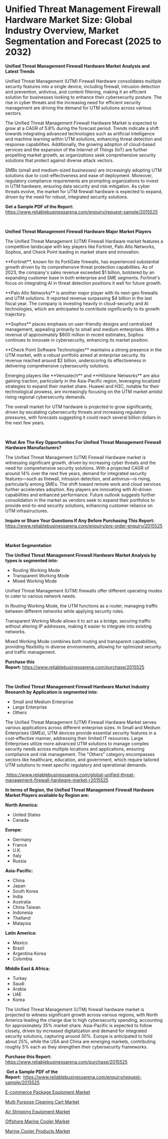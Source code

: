 <p><h1>Unified Threat Management Firewall Hardware Market Size: Global Industry Overview, Market Segmentation and Forecast (2025 to 2032)</h1></p><p><strong>Unified Threat Management Firewall Hardware Market Analysis and Latest Trends</strong></p>
<p><p>Unified Threat Management (UTM) Firewall Hardware consolidates multiple security features into a single device, including firewall, intrusion detection and prevention, antivirus, and content filtering, making it an efficient solution for businesses looking to enhance their cybersecurity posture. The rise in cyber threats and the increasing need for efficient security management are driving the demand for UTM solutions across various sectors.</p><p>The Unified Threat Management Firewall Hardware Market is expected to grow at a CAGR of 5.8% during the forecast period. Trends indicate a shift towards integrating advanced technologies such as artificial intelligence and machine learning within UTM solutions, enhancing threat detection and response capabilities. Additionally, the growing adoption of cloud-based services and the expansion of the Internet of Things (IoT) are further propelling market growth, as organizations seek comprehensive security solutions that protect against diverse attack vectors.</p><p>SMBs (small and medium-sized businesses) are increasingly adopting UTM solutions due to cost-effectiveness and ease of deployment. Moreover, regulatory compliance requirements are prompting organizations to invest in UTM hardware, ensuring data security and risk mitigation. As cyber threats evolve, the market for UTM firewall hardware is expected to expand, driven by the need for robust, integrated security solutions.</p></p>
<p><strong>Get a Sample PDF of the Report:&nbsp;</strong> <a href="https://www.reliablebusinessarena.com/enquiry/request-sample/2015525?utm_campaign=3346&utm_medium=2&utm_source=Github&utm_content=ia&utm_term=29032025&utm_id=unified-threat-management-firewall-hardware">https://www.reliablebusinessarena.com/enquiry/request-sample/2015525</a></p>
<p>&nbsp;</p>
<p><strong>Unified Threat Management Firewall Hardware Major Market Players</strong></p>
<p><p>The Unified Threat Management (UTM) Firewall Hardware market features a competitive landscape with key players like Fortinet, Palo Alto Networks, Sophos, and Check Point leading in market share and innovation. </p><p>**Fortinet**, known for its FortiGate firewalls, has experienced substantial growth driven by its comprehensive threat protection capabilities. As of 2023, the company's sales revenue exceeded $1 billion, bolstered by an expanding customer base in both enterprise and SME segments. Fortinet's focus on integrating AI in threat detection positions it well for future growth.</p><p>**Palo Alto Networks** is another major player with its next-gen firewalls and UTM solutions. It reported revenue surpassing $4 billion in the last fiscal year. The company is investing heavily in cloud-security and AI technologies, which are anticipated to contribute significantly to its growth trajectory.</p><p>**Sophos** places emphasis on user-friendly designs and centralized management, appealing primarily to small and medium enterprises. With a revenue of approximately $600 million in recent estimates, Sophos continues to innovate in cybersecurity, enhancing its market position.</p><p>**Check Point Software Technologies** maintains a strong presence in the UTM market, with a robust portfolio aimed at enterprise security. Its revenue reached around $2 billion, underscoring its effectiveness in delivering comprehensive cybersecurity solutions.</p><p>Emerging players like **Venustech** and **Hillstone Networks** are also gaining traction, particularly in the Asia-Pacific region, leveraging localized strategies to expand their market share. Huawei and H3C, notable for their technological prowess, are increasingly focusing on the UTM market amidst rising regional cybersecurity demands.</p><p>The overall market for UTM hardware is projected to grow significantly, driven by escalating cybersecurity threats and increasing regulatory pressures, with forecasts suggesting it could reach several billion dollars in the next few years.</p></p>
<p>&nbsp;</p>
<p><strong>What Are The Key Opportunities For Unified Threat Management Firewall Hardware Manufacturers?</strong></p>
<p><p>The Unified Threat Management (UTM) Firewall Hardware market is witnessing significant growth, driven by increasing cyber threats and the need for comprehensive security solutions. With a projected CAGR of around 14% over the next five years, demand for integrated security features—such as firewall, intrusion detection, and antivirus—is rising, particularly among SMEs. The shift toward remote work and cloud services further accelerates adoption. Key players are innovating with AI-driven capabilities and enhanced performance. Future outlook suggests further consolidation in the market as vendors seek to expand their portfolios to provide end-to-end security solutions, enhancing customer reliance on UTM infrastructures.</p></p>
<p><strong>Inquire or Share Your Questions If Any Before Purchasing This Report:</strong> <a href="https://www.reliablebusinessarena.com/enquiry/pre-order-enquiry/2015525?utm_campaign=3346&utm_medium=2&utm_source=Github&utm_content=ia&utm_term=29032025&utm_id=unified-threat-management-firewall-hardware">https://www.reliablebusinessarena.com/enquiry/pre-order-enquiry/2015525</a></p>
<p>&nbsp;</p>
<p><strong>Market Segmentation</strong></p>
<p><strong>The Unified Threat Management Firewall Hardware Market Analysis by types is segmented into:</strong></p>
<p><ul><li>Routing Working Mode</li><li>Transparent Working Mode</li><li>Mixed Working Mode</li></ul></p>
<p><p>Unified Threat Management (UTM) firewalls offer different operating modes to cater to various network needs. </p><p>In Routing Working Mode, the UTM functions as a router, managing traffic between different networks while applying security rules. </p><p>Transparent Working Mode allows it to act as a bridge, securing traffic without altering IP addresses, making it easier to integrate into existing networks. </p><p>Mixed Working Mode combines both routing and transparent capabilities, providing flexibility in diverse environments, allowing for optimized security and traffic management.</p></p>
<p><strong>Purchase this Report:&nbsp;</strong><a href="https://www.reliablebusinessarena.com/purchase/2015525?utm_campaign=3346&utm_medium=2&utm_source=Github&utm_content=ia&utm_term=29032025&utm_id=unified-threat-management-firewall-hardware">https://www.reliablebusinessarena.com/purchase/2015525</a></p>
<p>&nbsp;</p>
<p><strong>The Unified Threat Management Firewall Hardware Market Industry Research by Application is segmented into:</strong></p>
<p><ul><li>Small and Medium Enterprise</li><li>Large Enterprise</li><li>Others</li></ul></p>
<p><p>The Unified Threat Management (UTM) Firewall Hardware Market serves various applications across different enterprise sizes. In Small and Medium Enterprises (SMEs), UTM devices provide essential security features in a cost-effective manner, addressing their limited IT resources. Large Enterprises utilize more advanced UTM solutions to manage complex security needs across multiple locations and applications, ensuring compliance and risk management. The "Others" category encompasses sectors like healthcare, education, and government, which require tailored UTM solutions to meet specific regulatory and operational demands.</p></p>
<p><a href="https://www.reliablebusinessarena.com/global-unified-threat-management-firewall-hardware-market-r2015525?utm_campaign=3346&utm_medium=2&utm_source=Github&utm_content=ia&utm_term=29032025&utm_id=unified-threat-management-firewall-hardware">&nbsp;https://www.reliablebusinessarena.com/global-unified-threat-management-firewall-hardware-market-r2015525</a></p>
<p><strong>In terms of Region, the Unified Threat Management Firewall Hardware Market Players available by Region are:</strong></p>
<p>
    <p> <strong> North America: </strong>
        <ul>
            <li>United States</li>
            <li>Canada</li>
        </ul>
        </p> 
    <p> <strong> Europe: </strong>
        <ul>
            <li>Germany</li>
            <li>France</li>
            <li>U.K.</li>
            <li>Italy</li>
            <li>Russia</li>
        </ul>
        </p> 
    <p> <strong> Asia-Pacific: </strong>
        <ul>
            <li>China</li>
            <li>Japan</li>
            <li>South Korea</li>
            <li>India</li>
            <li>Australia</li>
            <li>China Taiwan</li>
            <li>Indonesia</li>
            <li>Thailand</li>
            <li>Malaysia</li>
        </ul>
        </p> 
    <p> <strong> Latin America: </strong>
        <ul>
            <li>Mexico</li>
            <li>Brazil</li>
            <li>Argentina Korea</li>
            <li>Colombia</li>
        </ul>
        </p> 
    <p> <strong> Middle East & Africa: </strong>
        <ul>
            <li>Turkey</li>
            <li>Saudi</li>
            <li>Arabia</li>
            <li>UAE</li>
            <li>Korea</li>
        </ul>
    </p>
    </p>
<p><p>The Unified Threat Management (UTM) firewall hardware market is projected to witness significant growth across various regions, with North America leading the charge due to high cybersecurity spending, accounting for approximately 35% market share. Asia-Pacific is expected to follow closely, driven by increased digitalization and demand for integrated security solutions, capturing around 30%. Europe is anticipated to hold about 25%, while the USA and China are emerging markets, contributing roughly 5% each as they strengthen their cybersecurity frameworks.</p></p>
<p><strong>Purchase this Report: </strong><a href="https://www.reliablebusinessarena.com/purchase/2015525?utm_campaign=3346&utm_medium=2&utm_source=Github&utm_content=ia&utm_term=29032025&utm_id=unified-threat-management-firewall-hardware">https://www.reliablebusinessarena.com/purchase/2015525</a></p>
<p>&nbsp;<strong>Get a Sample PDF of the Report:&nbsp;&nbsp;</strong><a href="https://www.reliablebusinessarena.com/enquiry/request-sample/2015525?utm_campaign=3346&utm_medium=2&utm_source=Github&utm_content=ia&utm_term=29032025&utm_id=unified-threat-management-firewall-hardware">https://www.reliablebusinessarena.com/enquiry/request-sample/2015525</a></p>
<p><strong></strong></p>
<p><p><a href="https://www.linkedin.com/pulse/foreign-market-opportunities-dynamics-analysis-e-commerce-gdkqf?utm_campaign=3346&utm_medium=2&utm_source=Github&utm_content=ia&utm_term=29032025&utm_id=unified-threat-management-firewall-hardware">E-commerce Package Equipment Market</a></p><p><a href="https://www.linkedin.com/pulse/how-131-growth-multi-purpose-cleaning-cart-market-shaped-pptqc?utm_campaign=3346&utm_medium=2&utm_source=Github&utm_content=ia&utm_term=29032025&utm_id=unified-threat-management-firewall-hardware">Multi Purpose Cleaning Cart Market</a></p><p><a href="https://www.linkedin.com/pulse/data-global-air-stripping-equipment-markets-share-size-growth-zxsuf?utm_campaign=3346&utm_medium=2&utm_source=Github&utm_content=ia&utm_term=29032025&utm_id=unified-threat-management-firewall-hardware">Air Stripping Equipment Market</a></p><p><a href="https://www.linkedin.com/pulse/offshore-marine-cooler-market-size-forecast-analysis-123-cagr-9ot8c?utm_campaign=3346&utm_medium=2&utm_source=Github&utm_content=ia&utm_term=29032025&utm_id=unified-threat-management-firewall-hardware">Offshore Marine Cooler Market</a></p><p><a href="https://www.linkedin.com/pulse/assessing-competition-marine-cooler-products-market-gf6xc?utm_campaign=3346&utm_medium=2&utm_source=Github&utm_content=ia&utm_term=29032025&utm_id=unified-threat-management-firewall-hardware">Marine Cooler Products Market</a></p></p>